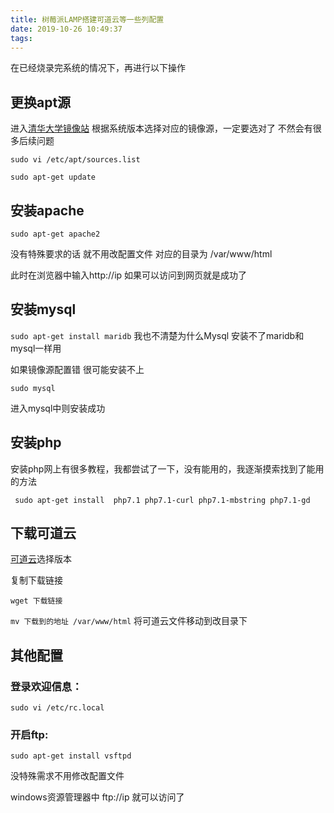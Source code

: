```yaml
---
title: 树莓派LAMP搭建可道云等一些列配置
date: 2019-10-26 10:49:37
tags:
---
```

在已经烧录完系统的情况下，再进行以下操作

## 更换apt源

进入[清华大学镜像站](https://mirror.tuna.tsinghua.edu.cn/help/raspbian/ "清华大学镜像站") 根据系统版本选择对应的镜像源，一定要选对了 不然会有很多后续问题

`sudo vi /etc/apt/sources.list`

`sudo apt-get update`

## 安装apache

`sudo apt-get apache2`

没有特殊要求的话 就不用改配置文件 对应的目录为 /var/www/html

此时在浏览器中输入http://ip 如果可以访问到网页就是成功了

## 安装mysql

`sudo apt-get install maridb` 我也不清楚为什么Mysql 安装不了maridb和mysql一样用

如果镜像源配置错 很可能安装不上

`sudo mysql`

进入mysql中则安装成功

## 安装php

安装php网上有很多教程，我都尝试了一下，没有能用的，我逐渐摸索找到了能用的方法

` sudo apt-get install  php7.1 php7.1-curl php7.1-mbstring php7.1-gd`

## 下载可道云

[可道云](https://kodcloud.com/download/)选择版本

复制下载链接

`wget 下载链接`

`mv 下载到的地址 /var/www/html` 将可道云文件移动到改目录下

## 其他配置

### 登录欢迎信息：

`sudo vi /etc/rc.local`

### 开启ftp:

`sudo apt-get install vsftpd`

没特殊需求不用修改配置文件

windows资源管理器中 ftp://ip  就可以访问了

